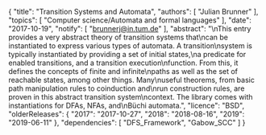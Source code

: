 {
    "title": "Transition Systems and Automata",
    "authors": [
        "Julian Brunner"
    ],
    "topics": [
        "Computer science/Automata and formal languages"
    ],
    "date": "2017-10-19",
    "notify": [
        "brunnerj@in.tum.de"
    ],
    "abstract": "\nThis entry provides a very abstract theory of transition systems that\ncan be instantiated to express various types of automata. A transition\nsystem is typically instantiated by providing a set of initial states,\na predicate for enabled transitions, and a transition execution\nfunction. From this, it defines the concepts of finite and infinite\npaths as well as the set of reachable states, among other things. Many\nuseful theorems, from basic path manipulation rules to coinduction and\nrun construction rules, are proven in this abstract transition system\ncontext. The library comes with instantiations for DFAs, NFAs, and\nBüchi automata.",
    "licence": "BSD",
    "olderReleases": {
        "2017": "2017-10-27",
        "2018": "2018-08-16",
        "2019": "2019-06-11"
    },
    "dependencies": [
        "DFS_Framework",
        "Gabow_SCC"
    ]
}